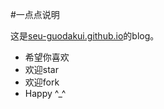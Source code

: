 #一点点说明

这是[seu-guodakui.github.io](http://seu-guodakui.github.io)的blog。
* 希望你喜欢
* 欢迎star
* 欢迎fork
* Happy ^_^
